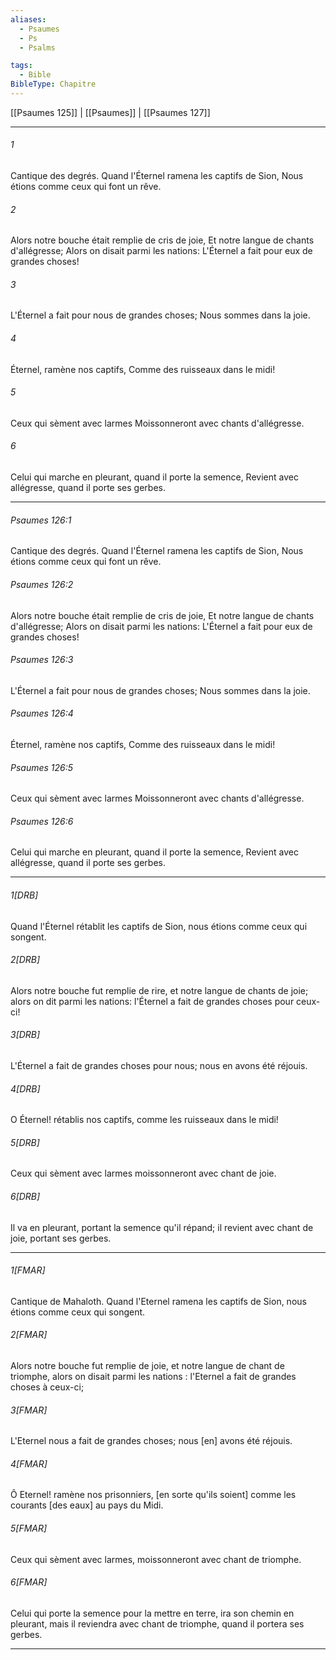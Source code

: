 ```yaml
---
aliases:
  - Psaumes
  - Ps
  - Psalms

tags:
  - Bible
BibleType: Chapitre
---
```

[[Psaumes 125]] | [[Psaumes]] | [[Psaumes 127]]

---
###### 1
Cantique des degrés. Quand l'Éternel ramena les captifs de Sion, Nous étions comme ceux qui font un rêve.
###### 2
Alors notre bouche était remplie de cris de joie, Et notre langue de chants d'allégresse; Alors on disait parmi les nations: L'Éternel a fait pour eux de grandes choses!
###### 3
L'Éternel a fait pour nous de grandes choses; Nous sommes dans la joie.
###### 4
Éternel, ramène nos captifs, Comme des ruisseaux dans le midi!
###### 5
Ceux qui sèment avec larmes Moissonneront avec chants d'allégresse.
###### 6
Celui qui marche en pleurant, quand il porte la semence, Revient avec allégresse, quand il porte ses gerbes.

---
###### Psaumes 126:1
Cantique des degrés. Quand l'Éternel ramena les captifs de Sion, Nous étions comme ceux qui font un rêve.
###### Psaumes 126:2
Alors notre bouche était remplie de cris de joie, Et notre langue de chants d'allégresse; Alors on disait parmi les nations: L'Éternel a fait pour eux de grandes choses!
###### Psaumes 126:3
L'Éternel a fait pour nous de grandes choses; Nous sommes dans la joie.
###### Psaumes 126:4
Éternel, ramène nos captifs, Comme des ruisseaux dans le midi!
###### Psaumes 126:5
Ceux qui sèment avec larmes Moissonneront avec chants d'allégresse.
###### Psaumes 126:6
Celui qui marche en pleurant, quand il porte la semence, Revient avec allégresse, quand il porte ses gerbes.

---
###### 1[DRB]
Quand l'Éternel rétablit les captifs de Sion, nous étions comme ceux qui songent.
###### 2[DRB]
Alors notre bouche fut remplie de rire, et notre langue de chants de joie; alors on dit parmi les nations: l'Éternel a fait de grandes choses pour ceux-ci!
###### 3[DRB]
L'Éternel a fait de grandes choses pour nous; nous en avons été réjouis.
###### 4[DRB]
O Éternel! rétablis nos captifs, comme les ruisseaux dans le midi!
###### 5[DRB]
Ceux qui sèment avec larmes moissonneront avec chant de joie.
###### 6[DRB]
Il va en pleurant, portant la semence qu'il répand; il revient avec chant de joie, portant ses gerbes.

---
###### 1[FMAR]
Cantique de Mahaloth. Quand l'Eternel ramena les captifs de Sion, nous étions comme ceux qui songent.
###### 2[FMAR]
Alors notre bouche fut remplie de joie, et notre langue de chant de triomphe, alors on disait parmi les nations : l'Eternel a fait de grandes choses à ceux-ci;
###### 3[FMAR]
L'Eternel nous a fait de grandes choses; nous [en] avons été réjouis.
###### 4[FMAR]
Ô Eternel! ramène nos prisonniers, [en sorte qu'ils soient] comme les courants [des eaux] au pays du Midi.
###### 5[FMAR]
Ceux qui sèment avec larmes, moissonneront avec chant de triomphe.
###### 6[FMAR]
Celui qui porte la semence pour la mettre en terre, ira son chemin en pleurant, mais il reviendra avec chant de triomphe, quand il portera ses gerbes.

---
